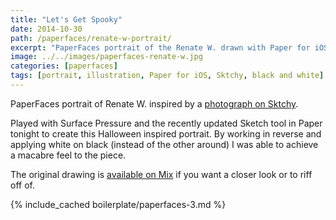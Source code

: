 ```yaml
---
title: "Let's Get Spooky"
date: 2014-10-30
path: /paperfaces/renate-w-portrait/
excerpt: "PaperFaces portrait of the Renate W. drawn with Paper for iOS on an iPad."
image: ../../images/paperfaces-renate-w.jpg
categories: [paperfaces]
tags: [portrait, illustration, Paper for iOS, Sktchy, black and white]
---
```


PaperFaces portrait of Renate W. inspired by a [photograph on Sktchy](https://sktchy.com/4ml2W).

Played with Surface Pressure and the recently updated Sketch tool in Paper tonight to create this Halloween inspired portrait. By working in reverse and applying white on black (instead of the other around) I was able to achieve a macabre feel to the piece.

The original drawing is [available on Mix](https://mix.fiftythree.com/11098-Michael-Rose/659426/remixes) if you want a closer look or to riff off of.

{% include_cached boilerplate/paperfaces-3.md %}
